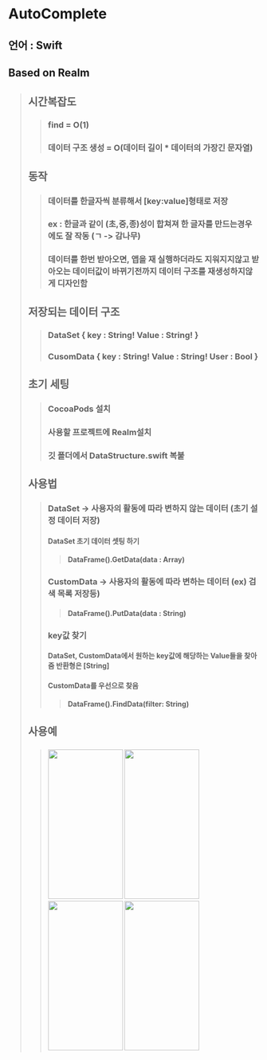# AutoComplete
## 언어 : Swift
## Based on Realm

> ## 시간복잡도
> > ### find = O(1)
> > ### 데이터 구조 생성 = O(데이터 길이 * 데이터의 가장긴 문자열)
> ## 동작
> > ### 데이터를 한글자씩 분류해서 [key:value]형태로 저장
> > ### ex : 한글과 같이 (초,중,종)성이 합쳐져 한 글자를 만드는경우에도 잘 작동 (ㄱ -> 감나무)
> > ### 데이터를 한번 받아오면, 앱을 재 실행하더라도 지워지지않고 받아오는 데이터값이 바뀌기전까지 데이터 구조를 재생성하지않게 디자인함
> ## 저장되는 데이터 구조
> > ### DataSet { key : String! Value : String! } 
> > ### CusomData { key : String! Value : String! User : Bool }
> ## 초기 세팅
> > ### CocoaPods 설치
> > ### 사용할 프로젝트에 Realm설치
> > ### 깃 폴더에서 DataStructure.swift 복붙
> ## 사용법
> > ### DataSet -> 사용자의 활동에 따라 변하지 않는 데이터 (초기 설정 데이터 저장)
> > #### DataSet 초기 데이터 셋팅 하기
> > > #### DataFrame().GetData(data : Array<String>)
> > ### CustomData -> 사용자의 활동에 따라 변하는 데이터 (ex) 검색 목록 저장등)
> > > #### DataFrame().PutData(data : String)
> > ### key값 찾기
> > #### DataSet, CustomData에서 원하는 key값에 해당하는 Value들을 찾아줌 반환형은 [String]
> > #### CustomData를 우선으로 찾음
> > > #### DataFrame().FindData(filter: String)
> ## 사용예
> > ### <img src = "https://user-images.githubusercontent.com/62425964/98548099-753ccb00-22dc-11eb-8510-7da8e7a3cc60.jpeg" height="300px" width ="150px"> </img> <img src = "https://user-images.githubusercontent.com/62425964/98548113-78d05200-22dc-11eb-95c1-2827110cdeea.jpeg" height="300px" width ="150px"> </img> <img src = "https://user-images.githubusercontent.com/62425964/98548134-7cfc6f80-22dc-11eb-8574-ff7c542d781a.jpeg" height = "300px" width= "150px"> </img> <img src = "https://user-images.githubusercontent.com/62425964/98548156-81288d00-22dc-11eb-80f5-c180382e7a3e.jpeg" height = "300px" width= "150px"> </img>
